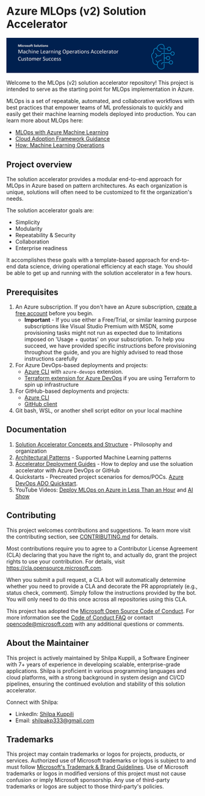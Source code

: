 # Azure MLOps (v2) Solution Accelerator

![Header](media/mlopsheader.jpg)

Welcome to the MLOps (v2) solution accelerator repository! This project is intended to serve as the starting point for MLOps implementation in Azure.

MLOps is a set of repeatable, automated, and collaborative workflows with best practices that empower teams of ML professionals to quickly and easily get their machine learning models deployed into production. You can learn more about MLOps here:

- [MLOps with Azure Machine Learning](https://azure.microsoft.com/services/machine-learning/mlops/#features)
- [Cloud Adoption Framework Guidance](https://docs.microsoft.com/azure/cloud-adoption-framework/ready/azure-best-practices/ai-machine-learning-mlops)
- [How: Machine Learning Operations](https://docs.microsoft.com/azure/machine-learning/concept-model-management-and-deployment)

## Project overview

The solution accelerator provides a modular end-to-end approach for MLOps in Azure based on pattern architectures. As each organization is unique, solutions will often need to be customized to fit the organization's needs.

The solution accelerator goals are:

- Simplicity
- Modularity
- Repeatability & Security
- Collaboration
- Enterprise readiness

It accomplishes these goals with a template-based approach for end-to-end data science, driving operational efficiency at each stage. You should be able to get up and running with the solution accelerator in a few hours.

## Prerequisites

1. An Azure subscription. If you don't have an Azure subscription, [create a free account](https://azure.microsoft.com/en-us/free/machine-learning/search/?OCID=AIDcmm5edswduu_SEM_822a7351b5b21e0f1ffe102c9ca9e99f:G:s&ef_id=822a7351b5b21e0f1ffe102c9ca9e99f:G:s&msclkid=822a7351b5b21e0f1ffe102c9ca9e99f) before you begin.
    * **Important** - If you use either a Free/Trial, or similar learning purpose subscriptions like Visual Studio Premium with MSDN, some provisioning tasks might not run as expected due to limitations imposed on 'Usage + quotas' on your subscription. To help you succeed, we have provided specific instructions before provisioning throughout the guide, and you are highly advised to read those instructions carefully
2. For Azure DevOps-based deployments and projects:
    * [Azure CLI](https://learn.microsoft.com/en-us/cli/azure/install-azure-cli) with `azure-devops` extension.
    * [Terraform extension for Azure DevOps](https://marketplace.visualstudio.com/items?itemName=ms-devlabs.custom-terraform-tasks) if you are using Terraform to spin up infrastructure
3. For GitHub-based deployments and projects:
    * [Azure CLI](https://learn.microsoft.com/en-us/cli/azure/install-azure-cli)
    * [GitHub client](https://cli.github.com/)
3. Git bash, WSL, or another shell script editor on your local machine

## Documentation

1. [Solution Accelerator Concepts and Structure](documentation/structure/README.md) - Philosophy and organization
2. [Architectural Patterns](documentation/architecture/README.md) - Supported Machine Learning patterns
3. [Accelerator Deployment Guides](documentation/deployguides/README.md) - How to deploy and use the soluation accelerator with Azure DevOps or GitHub
4. Quickstarts - Precreated project scenarios for demos/POCs. [Azure DevOps ADO Quickstart](https://learn.microsoft.com/en-us/azure/machine-learning/how-to-setup-mlops-azureml?tabs=azure-shell). 
5. YouTube Videos: [Deploy MLOps on Azure in Less Than an Hour](https://www.youtube.com/watch?v=5yPDkWCMmtk) and [AI Show](https://www.youtube.com/watch?v=xaW_A0sV6PU)

## Contributing

This project welcomes contributions and suggestions. To learn more visit the contributing section, see [CONTRIBUTING.md](CONTRIBUTING.md) for details.

Most contributions require you to agree to a Contributor License Agreement (CLA) declaring that you have the right to, and actually do, grant the project rights to use your contribution. For details, visit https://cla.opensource.microsoft.com.

When you submit a pull request, a CLA bot will automatically determine whether you need to provide a CLA and decorate the PR appropriately (e.g., status check, comment). Simply follow the instructions provided by the bot. You will only need to do this once across all repositories using this CLA.

This project has adopted the [Microsoft Open Source Code of Conduct](https://opensource.microsoft.com/codeofconduct/). For more information see the [Code of Conduct FAQ](https://opensource.microsoft.com/codeofconduct/faq/) or contact [opencode@microsoft.com](mailto:opencode@microsoft.com) with any additional questions or comments.

## About the Maintainer

This project is actively maintained by Shilpa Kuppili, a Software Engineer with 7+ years of experience in developing scalable, enterprise-grade applications. Shilpa is proficient in various programming languages and cloud platforms, with a strong background in system design and CI/CD pipelines, ensuring the continued evolution and stability of this solution accelerator.

Connect with Shilpa:
- LinkedIn: [Shilpa Kuppili](https://linkedin.com/in/shilpa-kuppili-a80ba2126)
- Email: shilpakp333@gmail.com

## Trademarks

This project may contain trademarks or logos for projects, products, or services. Authorized use of Microsoft
trademarks or logos is subject to and must follow
[Microsoft's Trademark & Brand Guidelines](https://www.microsoft.com/legal/intellectualproperty/trademarks/usage/general).
Use of Microsoft trademarks or logos in modified versions of this project must not cause confusion or imply Microsoft sponsorship.
Any use of third-party trademarks or logos are subject to those third-party's policies.